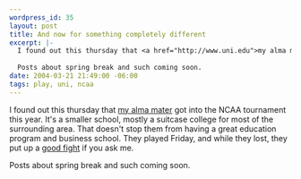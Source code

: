 ```yaml
--- 
wordpress_id: 35
layout: post
title: And now for something completely different
excerpt: |-
  I found out this thursday that <a href="http://www.uni.edu">my alma mater</a> got into the NCAA tournament this year.  It's a smaller school, mostly a suitcase college for most of the surrounding area.   That doesn't stop them from having a great education program and business school.  They played Friday, and while they lost, they put up a <a href="http://www.ncaasports.com/basketball/mens/gamecenter/recap/NCAAB_20040319_NIA@GATECH">good fight</a> if you ask me.
  
  Posts about spring break and such coming soon.
date: 2004-03-21 21:49:00 -06:00
tags: play, uni, ncaa
---
```

I found out this thursday that <a href="http://www.uni.edu">my alma mater</a> got into the NCAA tournament this year.  It's a smaller school, mostly a suitcase college for most of the surrounding area.   That doesn't stop them from having a great education program and business school.  They played Friday, and while they lost, they put up a <a href="http://www.ncaasports.com/basketball/mens/gamecenter/recap/NCAAB_20040319_NIA@GATECH">good fight</a> if you ask me.

Posts about spring break and such coming soon.
